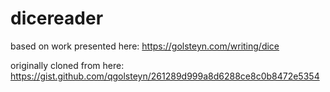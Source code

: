 # dicereader

based on work presented here: https://golsteyn.com/writing/dice

originally cloned from here: https://gist.github.com/qgolsteyn/261289d999a8d6288ce8c0b8472e5354
